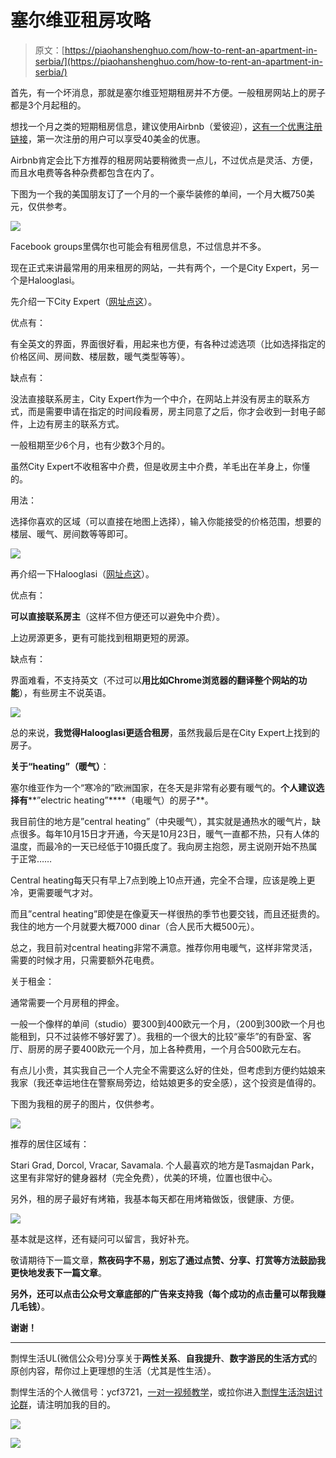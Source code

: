 # 塞尔维亚租房攻略

> 原文：[https://piaohanshenghuo.com/how-to-rent-an-apartment-in-serbia/](https://piaohanshenghuo.com/how-to-rent-an-apartment-in-serbia/)

首先，有一个坏消息，那就是塞尔维亚短期租房并不方便。一般租房网站上的房子都是3个月起租的。

想找一个月之类的短期租房信息，建议使用Airbnb（爱彼迎），[这有一个优惠注册链接](https://piaohanshenghuo.com/recommends/airbnb/)，第一次注册的用户可以享受40美金的优惠。

Airbnb肯定会比下方推荐的租房网站要稍微贵一点儿，不过优点是灵活、方便，而且水电费等各种杂费都包含在内了。

下图为一个我的美国朋友订了一个月的一个豪华装修的单间，一个月大概750美元，仅供参考。

![](img/57d01ab3a96134770dcdcc142170406b.png)



Facebook groups里偶尔也可能会有租房信息，不过信息并不多。

现在正式来讲最常用的用来租房的网站，一共有两个，一个是City Expert，另一个是Halooglasi。

先介绍一下City Expert（[网址点这](https://cityexpert.rs/)）。

优点有：

有全英文的界面，界面很好看，用起来也方便，有各种过滤选项（比如选择指定的价格区间、房间数、楼层数，暖气类型等等）。

缺点有：

没法直接联系房主，City Expert作为一个中介，在网站上并没有房主的联系方式，而是需要申请在指定的时间段看房，房主同意了之后，你才会收到一封电子邮件，上边有房主的联系方式。

一般租期至少6个月，也有少数3个月的。

虽然City Expert不收租客中介费，但是收房主中介费，羊毛出在羊身上，你懂的。

用法：

选择你喜欢的区域（可以直接在地图上选择），输入你能接受的价格范围，想要的楼层、暖气、房间数等等即可。

![](img/c9979e88b990b72a2567934161233075.png)



再介绍一下Halooglasi（[网址点这](https://www.halooglasi.com/nekretnine/izdavanje-stanova/beograd-stari-grad?cena_d_to=500&cena_d_unit=4&oglasivac_nekretnine_id_l=387237)）。

优点有：

**可以直接联系房主**（这样不但方便还可以避免中介费）。

上边房源更多，更有可能找到租期更短的房源。

缺点有：

界面难看，不支持英文（不过可以**用比如Chrome浏览器的翻译整个网站的功能**），有些房主不说英语。

![](img/e3455750e9a836adb9c821c1b96a915b.png)



总的来说，**我觉得****Halooglasi****更适合租房**，虽然我最后是在City Expert上找到的房子。

**关于“****heating****”（暖气）**：

塞尔维亚作为一个“寒冷的”欧洲国家，在冬天是非常有必要有暖气的。**个人建议选择有****”electric heating”****（电暖气）的房子**。

我目前住的地方是”central heating”（中央暖气），其实就是通热水的暖气片，缺点很多。每年10月15日才开通，今天是10月23日，暖气一直都不热，只有人体的温度，而最冷的一天已经低于10摄氏度了。我向房主抱怨，房主说刚开始不热属于正常……

Central heating每天只有早上7点到晚上10点开通，完全不合理，应该是晚上更冷，更需要暖气才对。

而且”central heating”即使是在像夏天一样很热的季节也要交钱，而且还挺贵的。我住的地方一个月就要大概7000 dinar（合人民币大概500元）。

总之，我目前对central heating非常不满意。推荐你用电暖气，这样非常灵活，需要的时候才用，只需要额外花电费。

关于租金：

通常需要一个月房租的押金。

一般一个像样的单间（studio）要300到400欧元一个月，（200到300欧一个月也能租到，只不过装修不够好罢了）。我租的一个很大的比较“豪华”的有卧室、客厅、厨房的房子要400欧元一个月，加上各种费用，一个月合500欧元左右。

有点儿小贵，其实我自己一个人完全不需要这么好的住处，但考虑到方便约姑娘来我家（我还幸运地住在警察局旁边，给姑娘更多的安全感），这个投资是值得的。

下图为我租的房子的图片，仅供参考。

![](img/30728c733d8d94a65ada8d74da40bf49.png)



推荐的居住区域有：

Stari Grad, Dorcol, Vracar, Savamala. 个人最喜欢的地方是Tasmajdan Park，这里有非常好的健身器材（完全免费），优美的环境，位置也很中心。

另外，租的房子最好有烤箱，我基本每天都在用烤箱做饭，很健康、方便。

![](img/87ee5cd5e9c9aea37beb89d487eaa79a.png)



基本就是这样，还有疑问可以留言，我好补充。

敬请期待下一篇文章，**熬夜码字不易，别忘了通过点赞、分享、打赏等方法鼓励我更快地发表下一篇文章**。

**另外，还可以点击公众号文章底部的广告来支持我（每个成功的点击量可以帮我赚几毛钱）**。

**谢谢！**

* * *

剽悍生活UL(微信公众号)分享关于**两性关系**、**自我提升**、**数字游民的生活方式**的原创内容，帮你过上更理想的生活（尤其是性生活）。

剽悍生活的个人微信号：ycf3721，[一对一视频教学](https://piaohanshenghuo.com/1on1_coaching/)，或拉你进入[剽悍生活泡妞讨论群](https://piaohanshenghuo.com/ul-wechat-group/)，请注明加我的目的。

![](img/cd21a79bb7339e9feac101b7d8f24243.png)

![](img/48a213915b598d48c51d7cbc5ebeaa6c.png)